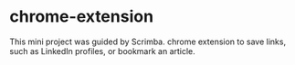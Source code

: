 # chrome-extension
This mini project was guided by Scrimba.
chrome extension to save links, such as LinkedIn profiles, or bookmark an article.
